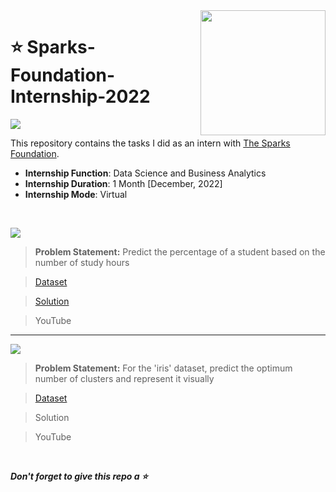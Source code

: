 <img align="right" src="https://internship.thesparksfoundation.info/assests/img/logo.png" width="200">

# :star: Sparks-Foundation-Internship-2022
![](https://img.shields.io/badge/Tools-Python,%20Pandas,%20Numpy,%20Matplotlib,%20seaborn,%20sklearn-990098?style=for-the-badge)

This repository contains the tasks I did as an intern with [The Sparks Foundation](https://www.thesparksfoundationsingapore.org/).
- **Internship Function**: Data Science and Business Analytics
- **Internship Duration**: 1 Month [December, 2022]
- **Internship Mode**: Virtual

<br>

![](https://img.shields.io/badge/Task%201-Prediction%20Using%20Supervised%20Machine%20Learning%20%5BLevel%3A%20Beginner%5D-green?style=for-the-badge)
> **Problem Statement:** Predict the percentage of a student based on the number of study hours

> [Dataset](https://github.com/Rohit-Rannavre/Sparks-Foundation-Internship-2022/blob/main/Task%201/dataset_1.csv)

> [Solution](https://github.com/Rohit-Rannavre/Sparks-Foundation-Internship-2022/blob/main/Task%201/task_1_solution.ipynb)

> YouTube

***

![](https://img.shields.io/badge/Task%202-Prediction%20Using%20Unsupervised%20Machine%20Learning%20%5BLevel%3A%20Beginner%5D-yellow?style=for-the-badge)
> **Problem Statement:** For the 'iris' dataset, predict the optimum number of clusters and represent it visually 

> [Dataset](https://github.com/Rohit-Rannavre/Sparks-Foundation-Internship-2022/blob/main/Task%202/dataset_2.csv)

> Solution

> YouTube

<br>

***Don't forget to give this repo a :star:***
